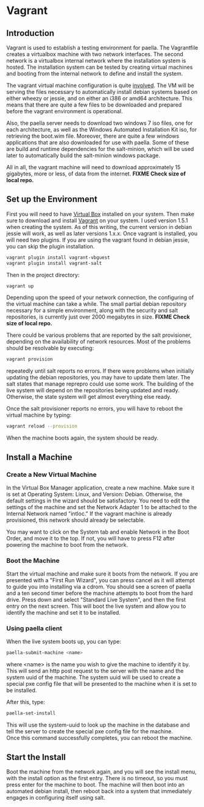 # Vagrant

## Introduction

Vagrant is used to establish a testing environment for paella.  The 
Vagrantfile creates a virtualbox machine with two network interfaces.  The 
second network is a virtualbox internal network where the installation system 
is hosted.  The installation system can be tested by creating virtual 
machines and booting from the internal network to define and install the 
system.

The vagrant virtual machine configuration is quite
[involved](#pages/saltconfig).  The VM will
be serving the files necessary to automatically install debian systems based
on either wheezy or jessie, and on either an i386 or amd64 architecture.  This
means that there are quite a few files to be downloaded and prepared before
the vagrant environment is operational.

Also, the paella server needs to download two windows 7 iso files, one for each
architecture, as well as the Windows Automated Installation Kit iso, for
retrieving the boot.wim file.  Moreover, there are quite a few windows applications
that are also downloaded for use with paella.  Some of these are build and
runtime dependencies for the salt-minion, which will be used later to
automatically build the salt-minion windows package.

All in all, the vagrant machine will need to download approximately
15 gigabytes, more or less, of data from the internet.
**FIXME Check size of local repo.**

## Set up the Environment

First you will need to have [Virtual Box](http://virtualbox.org) installed 
on your system.  Then make sure to download and
install [Vagrant](http://www.vagrantup.com/downloads.html) on your system.  I 
used version 1.5.1 when creating the system.  As of this writing, the 
current version in debian jessie will work, as well as later versions 
1.x.x.  Once vagrant is installed, you will need two plugins.  If you are using
the vagrant found in debian jessie, you can skip the plugin installation.


```sh
vagrant plugin install vagrant-vbguest
vagrant plugin install vagrant-salt
```

Then in the project directory:

```sh
vagrant up
```

Depending upon the speed of your network connection, the configuring 
of the virtual machine can take a while.  The small partial debian 
repository necessary for a simple environment, along with the 
security and salt repositories, is currently just over 2000 megabytes 
in size. **FIXME Check size of local repo.**

There could be various problems that are reported by the salt provisioner, 
depending on the availability of network resources.  Most of the problems 
should be resolvable by executing:

```sh
vagrant provision
```

repeatedly until salt reports no errors.  If there were problems when 
initially updating the debian repositories, you may have to update them 
later.  The salt states that manage reprepro could use some work.  The 
building of the live system will depend on the repositories being updated 
and ready.  Otherwise, the state system will get almost everything else 
ready.

Once the salt provisioner reports no errors, you will have to reboot the 
virtual machine by typing:

```sh
vagrant reload --provision
```

When the machine boots again, the system should be ready.

## Install a Machine

### Create a New Virtual Machine

In the Virtual Box Manager application, create a new machine.  Make 
sure it is set at Operating System: Linux, and Version: Debian.  Otherwise, 
the default settings in the wizard should be satisfactory.  You need to 
edit the settings of the machine and set the Network Adapter 1 to be attached 
to the Internal Network named "intloc."  If the vagrant machine is already 
provisioned, this network should already be selectable.

You may want to click on the System tab and enable Network in the Boot 
Order, and move it to the top.  If not, you will have to press F12 after 
powering the machine to boot from the network.

### Boot the Machine

Start the virtual machine and make sure it boots from the network.  If 
you are presented with a "First Run Wizard", you can press cancel as it 
will attempt to guide you into installing via a cdrom.  You should see a 
screen of paella and a ten second timer before the machine attempts to 
boot from the hard drive.  Press down and select "Standard Live System", 
and then the first entry on the next screen.  This will boot the live
system and allow you to identify the machine and set it to be installed.

### Using paella client

When the live system boots up, you can type:

```sh
paella-submit-machine <name>
```

where &lt;name&gt; is the name you wish to give the machine to identify it 
by.  This will send an http post request to the server with the name 
and the system uuid of the machine.  The system uuid will be used to 
create a special pxe config file that will be presented to the machine 
when it is set to be installed.  

After this, type:

```sh
paella-set-install
```

This will use the system-uuid to look up the machine in the database and 
tell the server to create the special pxe config file for the machine.  
Once this command successfully completes, you can reboot the machine.

## Start the Install

Boot the machine from the network again, and you will see the install 
menu, with the install option as the first entry.  There is no timeout, 
so you must press enter for the machine to boot.  The machine will then 
boot into an automated debian install, then reboot back into a system 
that immediately engages in configuring itself using salt.


